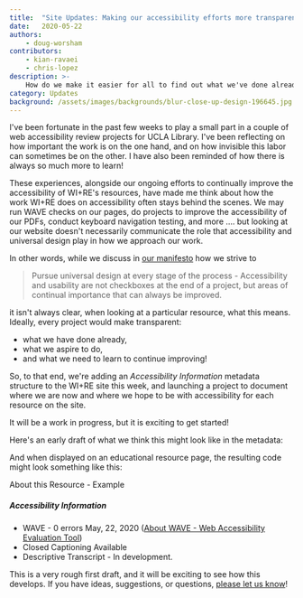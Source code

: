 ```yaml
---
title:  "Site Updates: Making our accessibility efforts more transparent"
date:   2020-05-22
authors:
    - doug-worsham
contributors:
    - kian-ravaei
    - chris-lopez
description: >-
    How do we make it easier for all to find out what we've done already, what we aspire to do, and what we need to learn and improve next?
category: Updates
background: /assets/images/backgrounds/blur-close-up-design-196645.jpg
---
```

I've been fortunate in the past few weeks to play a small part in a couple of web accessibility review projects for UCLA Library. I've been reflecting on how important the work is on the one hand, and on how invisible this labor can sometimes be on the other. I have also been reminded of how there is always so much more to learn!

These experiences, alongside our ongoing efforts to continually improve the accessibility of WI+RE's resources, have made me think about how the work WI+RE does on accessibility often stays behind the scenes. We may run WAVE checks on our pages, do projects to improve the accessibility of our PDFs, conduct keyboard navigation testing, and more .... but looking at our website doesn't necessarily communicate the role that accessibility and universal design play in how we approach our work.

In other words, while we discuss in [our manifesto](https://uclalibrary.github.io/research-tips/wire-way/) how we strive to

<blockquote>
    Pursue universal design at every stage of the process - Accessibility and usability are not checkboxes at the end of a project, but areas of continual importance that can always be improved.
</blockquote>

it isn't always clear, when looking at a particular resource, what this means. Ideally, every project would make transparent:

* what we have done already,
* what we aspire to do,
* and what we need to learn to continue improving!

So, to that end, we're adding an *Accessibility Information* metadata structure to the WI+RE site this week, and launching a project to document where we are now and where we hope to be with accessibility for each resource on the site.

It will be a work in progress, but it is exciting to get started!

Here's an early draft of what we think this might look like in the metadata:

<div class="row">
<div class="col-md-10 col-sm-12 mx-auto">
    <script src="https://gist.github.com/dmcwo/fbcd739f39d78a98b2774bb9ad9e2492.js"></script>
</div>
</div>

And when displayed on an educational resource page, the resulting code might look something like this:

<div class="row">
<div class="col-md-10 col-sm-12 mx-auto">
<div class="card">
  <div class="card-header">
    About this Resource - Example
  </div>
    <div class="card-body">
        <h5 class="card-title">Accessibility Information</h5>
            <ul>
                <li>WAVE - 0 errors May, 22, 2020 (<a href="https://wave.webaim.org/" style="text-decoration: underline;" target="_blank" >About WAVE - Web Accessibility Evaluation Tool</a>)</li>
                <li>Closed Captioning Available</li>
                <li>Descriptive Transcript - In development.</li>
            </ul>
    </div>
</div>
</div>
</div>

This is a very rough first draft, and it will be exciting to see how this develops. If you have ideas, suggestions, or questions, [please let us know](https://uclalibrary.github.io/research-tips/contact/)!

